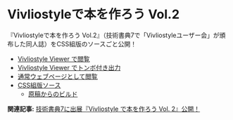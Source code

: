 # Vivliostyleで本を作ろう Vol.2

『Vivliostyleで本を作ろう Vol.2』（技術書典7で「Vivliostyleユーザー会」が頒布した同人誌）をCSS組版のソースごと公開！

* [Vivliostyle Viewer で閲覧](https://vivliostyle.org/viewer/#src=https://vivliostyle.github.io/vivliostyle_doc/ja/vivliostyle-user-group-vol2/index.html&bookMode=true)
* [Vivliostyle Viewer でトンボ付き出力](https://vivliostyle.org/viewer/#src=https://vivliostyle.github.io/vivliostyle_doc/ja/vivliostyle-user-group-vol2/index.html&bookMode=true&userStyle=data:,/*<viewer>*/%0A/*</viewer>*/%0A@page%7Bmarks:crop%20cross;bleed:3mm%7D)
* [通常ウェブページとして閲覧](https://vivliostyle.github.io/vivliostyle_doc/ja/vivliostyle-user-group-vol2/index.html)
* [CSS組版ソース](https://github.com/vivliostyle/vivliostyle_doc/tree/gh-pages/ja/vivliostyle-user-group-vol2)
  * [原稿からのビルド](https://github.com/spring-raining/tbf07-draft)

**関連記事:** [技術書典7に出展『Vivliostyle で本を作ろう Vol. 2』公開！](https://vivliostyle.org/ja/blog/2019/09/25/make-books-with-vivliostyle-vol2)
